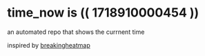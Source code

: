 # time_now is (( 1718910000454 ))

an automated repo that shows the currnent time

inspired by [breakingheatmap](https://github.com/breakingheatmap/breakingheatmap)